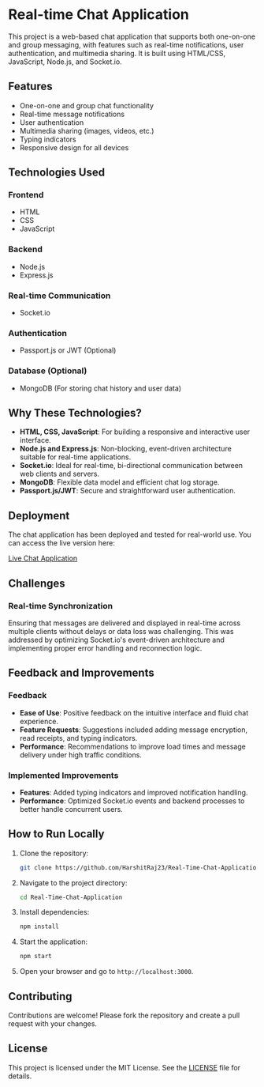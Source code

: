 # Real-time Chat Application

This project is a web-based chat application that supports both one-on-one and group messaging, with features such as real-time notifications, user authentication, and multimedia sharing. It is built using HTML/CSS, JavaScript, Node.js, and Socket.io.

## Features

- One-on-one and group chat functionality
- Real-time message notifications
- User authentication
- Multimedia sharing (images, videos, etc.)
- Typing indicators
- Responsive design for all devices

## Technologies Used

### Frontend
- HTML
- CSS
- JavaScript

### Backend
- Node.js
- Express.js

### Real-time Communication
- Socket.io

### Authentication
- Passport.js or JWT (Optional)

### Database (Optional)
- MongoDB (For storing chat history and user data)

## Why These Technologies?

- **HTML, CSS, JavaScript**: For building a responsive and interactive user interface.
- **Node.js and Express.js**: Non-blocking, event-driven architecture suitable for real-time applications.
- **Socket.io**: Ideal for real-time, bi-directional communication between web clients and servers.
- **MongoDB**: Flexible data model and efficient chat log storage.
- **Passport.js/JWT**: Secure and straightforward user authentication.

## Deployment

The chat application has been deployed and tested for real-world use. You can access the live version here:

[Live Chat Application](https://real-time-chat-application-qtd4.onrender.com/login)

## Challenges

### Real-time Synchronization
Ensuring that messages are delivered and displayed in real-time across multiple clients without delays or data loss was challenging. This was addressed by optimizing Socket.io's event-driven architecture and implementing proper error handling and reconnection logic.

## Feedback and Improvements

### Feedback
- **Ease of Use**: Positive feedback on the intuitive interface and fluid chat experience.
- **Feature Requests**: Suggestions included adding message encryption, read receipts, and typing indicators.
- **Performance**: Recommendations to improve load times and message delivery under high traffic conditions.

### Implemented Improvements
- **Features**: Added typing indicators and improved notification handling.
- **Performance**: Optimized Socket.io events and backend processes to better handle concurrent users.

## How to Run Locally

1. Clone the repository:
    ```bash
    git clone https://github.com/HarshitRaj23/Real-Time-Chat-Application.git
    ```

2. Navigate to the project directory:
    ```bash
    cd Real-Time-Chat-Application
    ```

3. Install dependencies:
    ```bash
    npm install
    ```

4. Start the application:
    ```bash
    npm start
    ```

5. Open your browser and go to `http://localhost:3000`.

## Contributing

Contributions are welcome! Please fork the repository and create a pull request with your changes.

## License

This project is licensed under the MIT License. See the [LICENSE](LICENSE) file for details.
